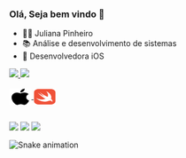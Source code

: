 ### Olá, Seja bem vindo 👋

- 👩🏼 Juliana Pinheiro
- 📚 Análise e desenvolvimento de sistemas
- 🚀 Desenvolvedora iOS

<div align="left">
  <a href="https://github.com/JulianaPinheiroBitelli">
  <img height="130em" src="https://github-readme-stats.vercel.app/api?username=JulianaPinheiroBitelli&show_icons=true&theme=dracula&include_all_commits=true&count_private=true"/>
  <img height="130em" src="https://github-readme-stats.vercel.app/api/top-langs/?username=JulianaPinheiroBitelli&layout=compact&langs_count=7&theme=dracula"/>
</div>

<div style="display: inline_block"><br>
  <img align="center" alt="Juliana-Apple" height="30" width="40" src="https://raw.githubusercontent.com/devicons/devicon/master/icons/apple/apple-original.svg">
  <img align="center" alt="Juliana-Swift" height="30" width="40" src="https://raw.githubusercontent.com/devicons/devicon/master/icons/swift/swift-original.svg">
</div>

##

<div> 
  <a href="https://www.swift.org/documentation/" target="_blank"><img src="https://img.shields.io/badge/Swift-FA7343?style=for-the-badge&logo=swift&logoColor=white" target="_blank"></a>
  <a href="https://www.instagram.com/juliana.pinheiro2102/?next=%2F" target="_blank"><img src="https://img.shields.io/badge/-Instagram-%23E4405F?style=for-the-badge&logo=instagram&logoColor=white" target="_blank"></a>
  <a href="https://www.linkedin.com/in/julianapinheirob/" target="_blank"><img src="https://img.shields.io/badge/-LinkedIn-%230077B5?style=for-the-badge&logo=linkedin&logoColor=white" target="_blank"></a>  
</div>

![Snake animation](https://github.com/julianapinheirobitelli/julianapinheirobitelli/blob/output/github-contribution-grid-snake.svg)
